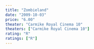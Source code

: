 ```yaml
---
title: "Zombieland"
date: "2009-10-03"
price: "6.00"
theater: "Carmike Royal Cinema 10"
theaters: ["Carmike Royal Cinema 10"]
rating: "R"
ratings: ["R"]
---
```

